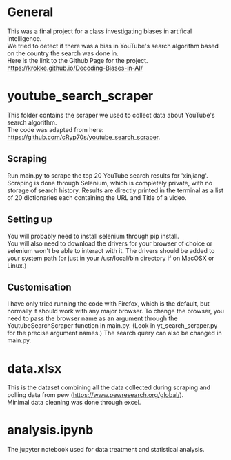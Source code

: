 # General 

This was a final project for a class investigating biases in artifical intelligence.  
We tried to detect if there was a bias in YouTube's search algorithm based on the country the search was done in.  
Here is the link to the Github Page for the project.  
https://krokke.github.io/Decoding-Biases-in-AI/

# youtube_search_scraper

This folder contains the scraper we used to collect data about YouTube's search algorithm.  
The code was adapted from here: https://github.com/cRyp70s/youtube_search_scraper.

## Scraping

Run main.py to scrape the top 20 YouTube search results for 'xinjiang'.
Scraping is done through Selenium, which is completely private, with no storage of search history. 
Results are directly printed in the terminal as a list of 20 dictionaries each containing the URL and Title of a video.

## Setting up

You will probably need to install selenium through pip install.  
You will also need to download the drivers for your browser of choice or selenium won't be able to interact with it. The drivers should be added to your system path (or just in your /usr/local/bin directory if on MacOSX or Linux.) 


## Customisation

I have only tried running the code with Firefox, which is the default, but normally it should work with any major browser. To change the browser, you need to pass the browser name as an argument through the YoutubeSearchScraper function in main.py. (Look in yt_search_scraper.py for the precise argument names.) The search query can also be changed in main.py.

# data.xlsx

This is the dataset combining all the data collected during scraping and polling data from pew (https://www.pewresearch.org/global/).  
Minimal data cleaning was done through excel.

# analysis.ipynb

The jupyter notebook used for data treatment and statistical analysis.

